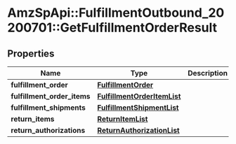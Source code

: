 # AmzSpApi::FulfillmentOutbound_20200701::GetFulfillmentOrderResult

## Properties
Name | Type | Description | Notes
------------ | ------------- | ------------- | -------------
**fulfillment_order** | [**FulfillmentOrder**](FulfillmentOrder.md) |  | 
**fulfillment_order_items** | [**FulfillmentOrderItemList**](FulfillmentOrderItemList.md) |  | 
**fulfillment_shipments** | [**FulfillmentShipmentList**](FulfillmentShipmentList.md) |  | [optional] 
**return_items** | [**ReturnItemList**](ReturnItemList.md) |  | 
**return_authorizations** | [**ReturnAuthorizationList**](ReturnAuthorizationList.md) |  | 

